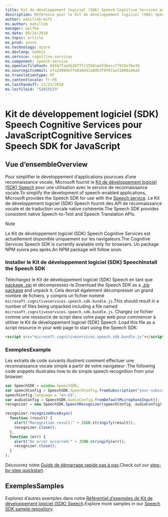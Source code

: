 ```yaml
---
title: Kit de développement logiciel (SDK) Speech Cognitive Services pour JavaScript
description: Référence pour le Kit de développement logiciel (SDK) Speech Cognitive Services pour JavaScript
author: mahilleb-msft
ms.author: mahilleb
manager: wolfma
ms.date: 09/24/2018
ms.topic: article
ms.prod: azure
ms.technology: azure
ms.devlang: nodejs
ms.service: cognitive-services
ms.component: speech-service
ms.openlocfilehash: 69167faa5b2677fc15561ed33beccf7925efbe39
ms.sourcegitcommit: efa2d98deffe8a0d41a8d63f9f07aa720862e6ab
ms.translationtype: HT
ms.contentlocale: fr-FR
ms.lasthandoff: 11/22/2018
ms.locfileid: "52015523"
---
```

# <a name="cognitive-services-speech-sdk-for-javascript"></a><span data-ttu-id="cb445-103">Kit de développement logiciel (SDK) Speech Cognitive Services pour JavaScript</span><span class="sxs-lookup"><span data-stu-id="cb445-103">Cognitive Services Speech SDK for JavaScript</span></span>

## <a name="overview"></a><span data-ttu-id="cb445-104">Vue d’ensemble</span><span class="sxs-lookup"><span data-stu-id="cb445-104">Overview</span></span>

<span data-ttu-id="cb445-105">Pour simplifier le développement d’applications pourvues d’une reconnaissance vocale, Microsoft fournit le [Kit de développement logiciel (SDK) Speech](https://aka.ms/csspeech) pour une utilisation avec le service de reconnaissance vocale.</span><span class="sxs-lookup"><span data-stu-id="cb445-105">To simplify the development of speech-enabled applications, Microsoft provides the Speech SDK for use with the [Speech service](https://aka.ms/csspeech).</span></span>
<span data-ttu-id="cb445-106">Le Kit de développement logiciel (SDK) Speech fournit des API de reconnaissance vocale et de traduction vocale native cohérente.</span><span class="sxs-lookup"><span data-stu-id="cb445-106">The Speech SDK provides consistent native Speech-to-Text and Speech Translation APIs.</span></span>

> [!NOTE]
> <span data-ttu-id="cb445-107">Le Kit de développement logiciel (SDK) Speech Cognitive Services est actuellement disponible uniquement sur les navigateurs.</span><span class="sxs-lookup"><span data-stu-id="cb445-107">The Cognitive Services Speech SDK is currently available only for browsers.</span></span>
> <span data-ttu-id="cb445-108">Un package NPM suivra peu après.</span><span class="sxs-lookup"><span data-stu-id="cb445-108">An NPM package will follow soon.</span></span>

### <a name="install-the-speech-sdk"></a><span data-ttu-id="cb445-109">Installer le Kit de développement logiciel (SDK) Speech</span><span class="sxs-lookup"><span data-stu-id="cb445-109">Install the Speech SDK</span></span>

<span data-ttu-id="cb445-110">Téléchargez le Kit de développement logiciel (SDK) Speech en tant que [package .zip](https://aka.ms/csspeech/jsbrowserpackage) et décompressez-le.</span><span class="sxs-lookup"><span data-stu-id="cb445-110">Download the Speech SDK as a [.zip package](https://aka.ms/csspeech/jsbrowserpackage) and unpack it.</span></span>
<span data-ttu-id="cb445-111">Cela devrait également décompresser un grand nombre de fichiers, y compris un fichier nommé `microsoft.cognitiveservices.speech.sdk.bundle.js`.</span><span class="sxs-lookup"><span data-stu-id="cb445-111">This should result in a number of files being unpacked including a file named `microsoft.cognitiveservices.speech.sdk.bundle.js`.</span></span>
<span data-ttu-id="cb445-112">Chargez ce fichier comme une ressource de script dans votre page web pour commencer à utiliser le Kit de développement logiciel (SDK) Speech :</span><span class="sxs-lookup"><span data-stu-id="cb445-112">Load this file as a script resource in your web page to start using the Speech SDK:</span></span>

```html
<script src="microsoft.cognitiveservices.speech.sdk.bundle.js"></script>
```

### <a name="example"></a><span data-ttu-id="cb445-113">Exemples</span><span class="sxs-lookup"><span data-stu-id="cb445-113">Example</span></span> 

<span data-ttu-id="cb445-114">Les extraits de code suivants illustrent comment effectuer une reconnaissance vocale simple à partir de votre navigateur :</span><span class="sxs-lookup"><span data-stu-id="cb445-114">The following code snippets illustrates how to do simple speech recognition from your browser:</span></span>

```javascript 
var SpeechSDK = window.SpeechSDK;
var speechConfig = SpeechSDK.SpeechConfig.fromSubscription("your-subscription-key", "your-service-region");
speechConfig.language = "en-US";
var audioConfig = SpeechSDK.AudioConfig.fromDefaultMicrophoneInput();
recognizer = new SpeechSDK.SpeechRecognizer(speechConfig, audioConfig);

recognizer.recognizeOnceAsync(
  function (result) {
    alert("Recognition result:" + JSON.stringify(result));
    recognizer.close();
  },
  function (err) {
    alert("An error occurred:" + JSON.stringify(err));
    recognizer.close();
  }
);
``` 

<span data-ttu-id="cb445-115">Découvrez notre [Guide de démarrage rapide pas à pas](/azure/cognitive-services/speech-service/quickstart-js-browser).</span><span class="sxs-lookup"><span data-stu-id="cb445-115">Check out our [step-by-step quickstart](/azure/cognitive-services/speech-service/quickstart-js-browser).</span></span>

## <a name="samples"></a><span data-ttu-id="cb445-116">Exemples</span><span class="sxs-lookup"><span data-stu-id="cb445-116">Samples</span></span>

<span data-ttu-id="cb445-117">Explorez d’autres exemples dans notre [Référentiel d’exemples de Kit de développement logiciel (SDK) Speech](https://aka.ms/csspeech/samples).</span><span class="sxs-lookup"><span data-stu-id="cb445-117">Explore more samples in our [Speech SDK sample repository](https://aka.ms/csspeech/samples).</span></span>
